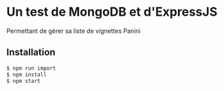 # Un test de MongoDB et d'ExpressJS

Permettant de gérer sa liste de vignettes Panini

## Installation

```sh
$ npm run import
$ npm install
$ npm start
```

